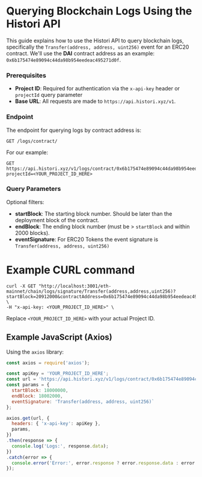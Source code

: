 # Querying Blockchain Logs Using the Histori API

This guide explains how to use the Histori API to query blockchain logs, specifically the `Transfer(address, address, uint256)` event for an ERC20 contract. We'll use the **DAI** contract address as an example: `0x6b175474e89094c44da98b954eedeac495271d0f`.

### Prerequisites

- **Project ID**: Required for authentication via the `x-api-key` header or `projectId` query parameter
- **Base URL**: All requests are made to `https://api.histori.xyz/v1`.

### Endpoint

The endpoint for querying logs by contract address is:

```
GET /logs/contract/
```

For our example:

```
GET https://api.histori.xyz/v1/logs/contract/0x6b175474e89094c44da98b954eedeac495271d0f?projectId=<YOUR_PROJECT_ID_HERE>
```

### Query Parameters

Optional filters:
- **startBlock**: The starting block number. Should be later than the deployment block of the contract.
- **endBlock**: The ending block number (must be > `startBlock` and within 2000 blocks).
- **eventSignature**: For ERC20 Tokens the event signature is `Transfer(address, address, uint256)`

# Example CURL command
```
curl -X GET "http://localhost:3001/eth-mainnet/chain/logs/signature/Transfer(address,address,uint256)?startBlock=20912000&contractAddress=0x6b175474e89094c44da98b954eedeac495271d0f&endBlock=20914000" \
-H "x-api-key: <YOUR_PROJECT_ID_HERE>" \
```
Replace `<YOUR_PROJECT_ID_HERE>` with your actual Project ID.

## Example JavaScript (Axios)
Using the `axios` library:
```javascript
const axios = require('axios');

const apiKey = 'YOUR_PROJECT_ID_HERE';
const url = 'https://api.histori.xyz/v1/logs/contract/0x6b175474e89094c44da98b954eedeac495271d0f';
const params = {
  startBlock: 18000000,
  endBlock: 18002000,
  eventSignature: 'Transfer(address, address, uint256)`
};

axios.get(url, {
  headers: { 'x-api-key': apiKey },
  params,
})
.then(response => {
  console.log('Logs:', response.data);
})
.catch(error => {
  console.error('Error:', error.response ? error.response.data : error.message);
});
```

